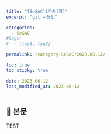 ```yaml
---
title: "[SeSAC]1주차(월)"
excerpt: "git 사용법"

categories:
  - SeSAC
#tags:
#  - [tag1, tag2]

permalink: /category-SeSAC/2023.06.12/

toc: true
toc_sticky: true

date: 2023-06-12
last_modified_at: 2023-06-12
---
```


## 🦥 본문

TEST
